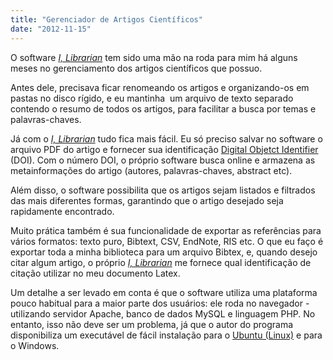 ```yaml
---
title: "Gerenciador de Artigos Científicos"
date: "2012-11-15"
---
```


O software _[I, Librarian](http://www.bioinformatics.org/librarian/)_ tem sido uma mão na roda para mim há alguns meses no gerenciamento dos artigos científicos que possuo.

Antes dele, precisava ficar renomeando os artigos e organizando-os em pastas no disco rígido, e eu mantinha  um arquivo de texto separado contendo o resumo de todos os artigos, para facilitar a busca por temas e palavras-chaves.

Já com o [_I, Librarian_](http://www.bioinformatics.org/librarian/) tudo fica mais fácil. Eu só preciso salvar no software o arquivo PDF do artigo e fornecer sua identificação [Digital Objetct Identifier](http://www.doi.org) (DOI). Com o número DOI, o próprio software busca online e armazena as metainformações do artigo (autores, palavras-chaves, abstract etc).

Além disso, o software possibilita que os artigos sejam listados e filtrados das mais diferentes formas, garantindo que o artigo desejado seja rapidamente encontrado.

Muito prática também é sua funcionalidade de exportar as referências para vários formatos: texto puro, Bibtext, CSV, EndNote, RIS etc. O que eu faço é exportar toda a minha biblioteca para um arquivo Bibtex, e, quando desejo citar algum artigo, o próprio _[I, Librarian](http://www.bioinformatics.org/librarian/)_ me fornece qual identificação de citação utilizar no meu documento Latex.

Um detalhe a ser levado em conta é que o software utiliza uma plataforma pouco habitual para a maior parte dos usuários: ele roda no navegador - utilizando servidor Apache, banco de dados MySQL e linguagem PHP. No entanto, isso não deve ser um problema, já que o autor do programa disponibiliza um executável de fácil instalação para o [Ubuntu (Linux)](http://www.ubuntu.com/) e para o Windows.
